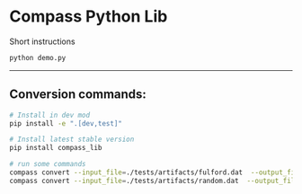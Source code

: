 # Compass Python Lib

Short instructions

```bash
python demo.py
```

--------------------

## Conversion commands:

```bash
# Install in dev mod
pip install -e ".[dev,test]"

# Install latest stable version
pip install compass_lib

# run some commands
compass convert --input_file=./tests/artifacts/fulford.dat  --output_file=fulford.json --format=json --overwrite
compass convert --input_file=./tests/artifacts/random.dat  --output_file=random.json --format=json --overwrite
```
